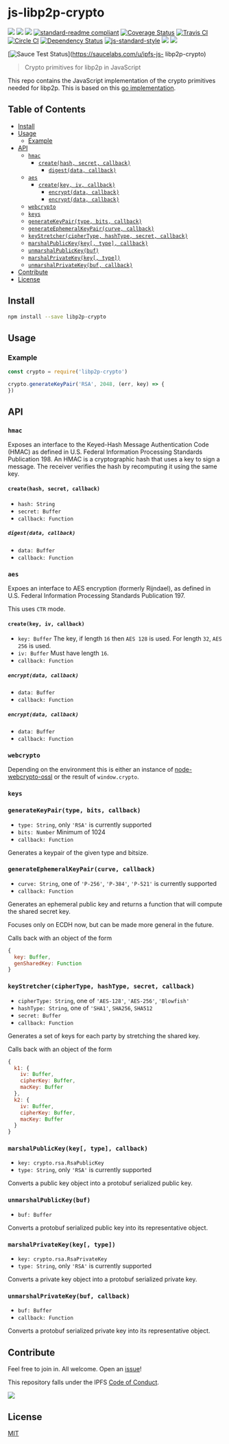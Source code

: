 # js-libp2p-crypto

[![](https://img.shields.io/badge/made%20by-Protocol%20Labs-blue.svg?style=flat-square)](http://ipn.io)
[![](https://img.shields.io/badge/project-IPFS-blue.svg?style=flat-square)](http://ipfs.io/)
[![](https://img.shields.io/badge/freenode-%23ipfs-blue.svg?style=flat-square)](http://webchat.freenode.net/?channels=%23ipfs)
[![standard-readme compliant](https://img.shields.io/badge/standard--readme-OK-green.svg?style=flat-square)](https://github.com/RichardLitt/standard-readme)
[![Coverage Status](https://coveralls.io/repos/github/libp2p/js-libp2p-crypto/badge.svg?branch=master)](https://coveralls.io/github/libp2p/js-libp2p-crypto?branch=master)
[![Travis CI](https://travis-ci.org/libp2p/js-libp2p-crypto.svg?branch=master)](https://travis-ci.org/libp2p/js-libp2p-crypto)
[![Circle CI](https://circleci.com/gh/libp2p/js-libp2p-crypto.svg?style=svg)](https://circleci.com/gh/libp2p/js-libp2p-crypto)
[![Dependency Status](https://david-dm.org/libp2p/js-libp2p-crypto.svg?style=flat-square)](https://david-dm.org/libp2p/js-libp2p-crypto)
[![js-standard-style](https://img.shields.io/badge/code%20style-standard-brightgreen.svg?style=flat-square)](https://github.com/feross/standard)
![](https://img.shields.io/badge/npm-%3E%3D3.0.0-orange.svg?style=flat-square)
![](https://img.shields.io/badge/Node.js-%3E%3D4.0.0-orange.svg?style=flat-square)

[![Sauce Test Status](https://saucelabs.com/browser-matrix/ipfs-js-libp2p-crypto.svg)](https://saucelabs.com/u/ipfs-js-
libp2p-crypto)

> Crypto primitives for libp2p in JavaScript

This repo contains the JavaScript implementation of the crypto primitives
needed for libp2p. This is based on this [go implementation](https://github.com/ipfs/go-libp2p-crypto).

## Table of Contents

- [Install](#install)
- [Usage](#usage)
  - [Example](#example)
- [API](#api)
  - [`hmac`](#hmac)
    - [`create(hash, secret, callback)`](#createhash-secret-callback)
      - [`digest(data, callback)`](#digestdata-callback)
  - [`aes`](#aes)
    - [`create(key, iv, callback)`](#createkey-iv-callback)
      - [`encrypt(data, callback)`](#encryptdata-callback)
      - [`encrypt(data, callback)`](#encryptdata-callback)
  - [`webcrypto`](#webcrypto)
  - [`keys`](#keys)
  - [`generateKeyPair(type, bits, callback)`](#generatekeypairtype-bits-callback)
  - [`generateEphemeralKeyPair(curve, callback)`](#generateephemeralkeypaircurve-callback)
  - [`keyStretcher(cipherType, hashType, secret, callback)`](#keystretcherciphertype-hashtype-secret-callback)
  - [`marshalPublicKey(key[, type], callback)`](#marshalpublickeykey-type-callback)
  - [`unmarshalPublicKey(buf)`](#unmarshalpublickeybuf)
  - [`marshalPrivateKey(key[, type])`](#marshalprivatekeykey-type)
  - [`unmarshalPrivateKey(buf, callback)`](#unmarshalprivatekeybuf-callback)
- [Contribute](#contribute)
- [License](#license)

## Install

```sh
npm install --save libp2p-crypto
```

## Usage

### Example

```js
const crypto = require('libp2p-crypto')

crypto.generateKeyPair('RSA', 2048, (err, key) => {
})
```

## API

### `hmac`

Exposes an interface to the Keyed-Hash Message Authentication Code (HMAC) as defined in U.S. Federal Information Processing Standards Publication 198. An HMAC is a cryptographic hash that uses a key to sign a message. The receiver verifies the hash by recomputing it using the same key.

#### `create(hash, secret, callback)`

- `hash: String`
- `secret: Buffer`
- `callback: Function`

##### `digest(data, callback)`

- `data: Buffer`
- `callback: Function`

### `aes`
Expoes an interface to AES encryption (formerly Rijndael), as defined in U.S. Federal Information Processing Standards Publication 197.

This uses `CTR` mode.

#### `create(key, iv, callback)`

- `key: Buffer` The key, if length `16` then `AES 128` is used. For length `32`, `AES 256` is used.
- `iv: Buffer` Must have length `16`.
- `callback: Function`

##### `encrypt(data, callback)`

- `data: Buffer`
- `callback: Function`

##### `encrypt(data, callback)`

- `data: Buffer`
- `callback: Function`


### `webcrypto`

Depending on the environment this is either an instance of [node-webcrypto-ossl](https://github.com/PeculiarVentures/node-webcrypto-ossl) or the result of `window.crypto`.

### `keys`

### `generateKeyPair(type, bits, callback)`

- `type: String`, only `'RSA'` is currently supported
- `bits: Number` Minimum of 1024
- `callback: Function`

Generates a keypair of the given type and bitsize.

### `generateEphemeralKeyPair(curve, callback)`

- `curve: String`, one of `'P-256'`, `'P-384'`, `'P-521'` is currently supported
- `callback: Function`

Generates an ephemeral public key and returns a function that will compute the shared secret key.

Focuses only on ECDH now, but can be made more general in the future.

Calls back with an object of the form

```js
{
  key: Buffer,
  genSharedKey: Function
}
```

### `keyStretcher(cipherType, hashType, secret, callback)`

- `cipherType: String`, one of `'AES-128'`, `'AES-256'`, `'Blowfish'`
- `hashType: String`, one of `'SHA1'`, `SHA256`, `SHA512`
- `secret: Buffer`
- `callback: Function`

Generates a set of keys for each party by stretching the shared key.

Calls back with an object of the form
```js
{
  k1: {
    iv: Buffer,
    cipherKey: Buffer,
    macKey: Buffer
  },
  k2: {
    iv: Buffer,
    cipherKey: Buffer,
    macKey: Buffer
  }
}
```

### `marshalPublicKey(key[, type], callback)`

- `key: crypto.rsa.RsaPublicKey`
- `type: String`, only `'RSA'` is currently supported

Converts a public key object into a protobuf serialized public key.

### `unmarshalPublicKey(buf)`

- `buf: Buffer`

Converts a protobuf serialized public key into its  representative object.

### `marshalPrivateKey(key[, type])`

- `key: crypto.rsa.RsaPrivateKey`
- `type: String`, only `'RSA'` is currently supported

Converts a private key object into a protobuf serialized private key.

### `unmarshalPrivateKey(buf, callback)`

- `buf: Buffer`
- `callback: Function`

Converts a protobuf serialized private key into its representative object.


## Contribute

Feel free to join in. All welcome. Open an [issue](https://github.com/ipfs/js-libp2p-crypto/issues)!

This repository falls under the IPFS [Code of Conduct](https://github.com/ipfs/community/blob/master/code-of-conduct.md).

[![](https://cdn.rawgit.com/jbenet/contribute-ipfs-gif/master/img/contribute.gif)](https://github.com/ipfs/community/blob/master/contributing.md)

## License

[MIT](LICENSE)
